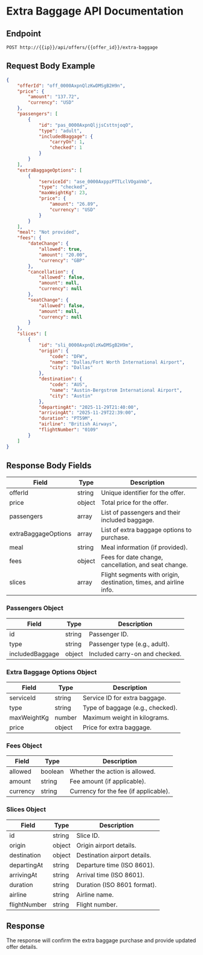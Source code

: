 # Extra Baggage API Documentation

## Endpoint

`POST http://{{ip}}/api/offers/{{offer_id}}/extra-baggage`

## Request Body Example

```json
{
    "offerId": "off_0000AxpnQlzKwDMSgB2H9n",
    "price": {
        "amount": "137.72",
        "currency": "USD"
    },
    "passengers": [
        {
            "id": "pas_0000AxpnQljjsCsttnjoqO",
            "type": "adult",
            "includedBaggage": {
                "carryOn": 1,
                "checked": 1
            }
        }
    ],
    "extraBaggageOptions": [
        {
            "serviceId": "ase_0000AxppzPTTLclVOgaVmb",
            "type": "checked",
            "maxWeightKg": 23,
            "price": {
                "amount": "26.89",
                "currency": "USD"
            }
        }
    ],
    "meal": "Not provided",
    "fees": {
        "dateChange": {
            "allowed": true,
            "amount": "20.00",
            "currency": "GBP"
        },
        "cancellation": {
            "allowed": false,
            "amount": null,
            "currency": null
        },
        "seatChange": {
            "allowed": false,
            "amount": null,
            "currency": null
        }
    },
    "slices": [
        {
            "id": "sli_0000AxpnQlzKwDMSgB2H9m",
            "origin": {
                "code": "DFW",
                "name": "Dallas/Fort Worth International Airport",
                "city": "Dallas"
            },
            "destination": {
                "code": "AUS",
                "name": "Austin-Bergstrom International Airport",
                "city": "Austin"
            },
            "departingAt": "2025-11-29T21:40:00",
            "arrivingAt": "2025-11-29T22:39:00",
            "duration": "PT59M",
            "airline": "British Airways",
            "flightNumber": "0109"
        }
    ]
}
```

## Response Body Fields

| Field                | Type      | Description                                                                 |
|----------------------|-----------|-----------------------------------------------------------------------------|
| offerId              | string    | Unique identifier for the offer.                                            |
| price                | object    | Total price for the offer.                                                  |
| passengers           | array     | List of passengers and their included baggage.                              |
| extraBaggageOptions  | array     | List of extra baggage options to purchase.                                  |
| meal                 | string    | Meal information (if provided).                                             |
| fees                 | object    | Fees for date change, cancellation, and seat change.                        |
| slices               | array     | Flight segments with origin, destination, times, and airline info.          |

### Passengers Object

| Field           | Type    | Description                      |
|-----------------|---------|----------------------------------|
| id              | string  | Passenger ID.                    |
| type            | string  | Passenger type (e.g., adult).    |
| includedBaggage | object  | Included carry-on and checked.   |

### Extra Baggage Options Object

| Field       | Type    | Description                        |
|-------------|---------|------------------------------------|
| serviceId   | string  | Service ID for extra baggage.      |
| type        | string  | Type of baggage (e.g., checked).   |
| maxWeightKg | number  | Maximum weight in kilograms.       |
| price       | object  | Price for extra baggage.           |

### Fees Object

| Field         | Type    | Description                                   |
|---------------|---------|-----------------------------------------------|
| allowed       | boolean | Whether the action is allowed.                |
| amount        | string  | Fee amount (if applicable).                   |
| currency      | string  | Currency for the fee (if applicable).         |

### Slices Object

| Field         | Type    | Description                                   |
|---------------|---------|-----------------------------------------------|
| id            | string  | Slice ID.                                     |
| origin        | object  | Origin airport details.                       |
| destination   | object  | Destination airport details.                  |
| departingAt   | string  | Departure time (ISO 8601).                    |
| arrivingAt    | string  | Arrival time (ISO 8601).                      |
| duration      | string  | Duration (ISO 8601 format).                   |
| airline       | string  | Airline name.                                 |
| flightNumber  | string  | Flight number.                                |

## Response

The response will confirm the extra baggage purchase and provide updated offer details.

